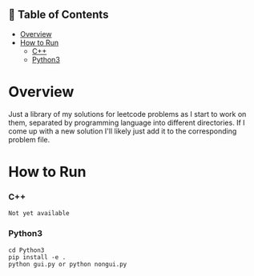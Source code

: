 ## 🚩 Table of Contents

- [Overview](#-Overview)
- [How to Run](#how-to-run)
    - [C++](#c++)
    - [Python3](#python3)

# Overview
Just a library of my solutions for leetcode problems as I start to work on them, separated by programming language into different directories. If I come up with a new solution I'll likely just add it to the corresponding problem file.

# How to Run
### C++
```
Not yet available
```

### Python3
```
cd Python3
pip install -e .
python gui.py or python nongui.py
```
